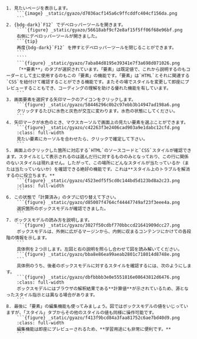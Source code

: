 ````{card} デベロッパーツールを使用してボックスモデルを確認する方法

1. 見たいページを表示します。
	```{image} _static/gyazo/d7036acf145a6c9ffcddfc404cf156da.png
	```
2. {bdg-dark}`F12` でデベロッパーツールを開きます。
	````{figure} _static/gyazo/56618abf9cf2e8af15f5ff06f68e96bf.png
	右側にデベロッパーツールが開きました。
	```{tip}
	再度{bdg-dark}`F12` を押すとデベロッパーツールを閉じることができます。
	```
	````
	```{figure} _static/gyazo/7aba84d8195e39341e7f3a698d071026.png
	「**要素**」のタブが選択されています。「要素」は既定値で、これから説明するのもコーダーとして主に使用するのもこの「要素」の機能です。「要素」は`HTML`とそれに関連する`CSS`を紐付けて確認することができる機能です。またその場でスタイルを変更して即座にプレビューすることもでき、コーディングの理解を助ける優れた機能を有しています。
	```
3. 画面要素を選択する矢印マークのアイコンをクリックします。
	```{figure} _static/gyazo/58446296c0b2c97ebb3b14947ad198a6.png
	クリックするたびに水色と灰色が交互に変わります。水色の状態にしてください。
	```
4. 矢印マークが水色のとき、マウスカーソルで画面上の見たい要素を選ぶことができます。
	```{figure} _static/gyazo/c42263f3e2406cad903a9e1dabc12cfd.png
	:class: full-width
	見たい要素にカーソルを合わせたら、クリックで確定して下さい。
	```
5. 画面上のクリックした箇所に対応する`HTML`のソースコードと`CSS`スタイルが確認できます。スタイルとして表示されるのは選んだ行に対するもののみとなっており、この行に関係のないスタイルは現れません。したがって、この場所にどんなスタイルが当たっているか（または当たっていないか）を確認できる絶好の機能です。これは**スタイル上のトラブルを解消するのに役立ちます。**
	```{figure} _static/gyazo/4523edf5f5cd0c144bd5d123bd8a2c23.png
	:class: full-width
	```
6. この状態で「計算済み」のタブに切り替えて下さい。
	```{figure} _static/gyazo/d85007f4764cf44447749af23f3eee4a.png
	選択箇所のボックスモデルが確認できました。
	```
7. ボックスモデルの読み方を説明します。
	```{figure} _static/gyazo/3027f50cdbf770bbccd21641909dcc27.png
	ボックスモデルは、外側に広がるマージンから、内側に収まるコンテンツにかけての各段階の情報を示します。
	```
	具体例を２つ示します。左図と右の説明を照らし合わせて図を読み解いてください。
	```{figure} _static/gyazo/bba8e86ea99aeab2801c718014d8748e.png
	```
	具体例のうち、後者のボックスモデルに対するスタイルを確認するには、次のようにします。
	```{figure} _static/gyazo/dbfbbbb3e0e5551816e08643812d6476.png
	:class: full-width
	ボックスモデルにはブラウザの解釈結果である**計算値**が示されているため、源となったスタイル指示とは異なる場合があります。
	```
8. 最後に「要素」の編集機能も使ってみましょう。図ではボックスモデルの値をいじっていますが、「スタイル」タブからその他のスタイルの値も同様に操作可能です。
	```{figure} _static/gyazo/f413f9bcd84a3faa81752c6ae7bd40d9.png
	:class: full-width
	編集機能は即座にプレビューされるため、**学習用途にも非常に便利です。**
	```
````

